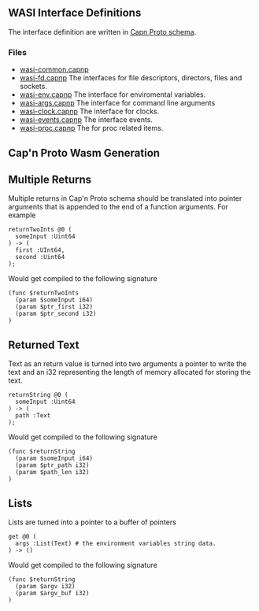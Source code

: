 ## WASI Interface Definitions

The interface definition are written in [Capn Proto schema](https://capnproto.org/language.html).

### Files
- [wasi-common.capnp](./wasi-common.capnproto)
- [wasi-fd.capnp](./wasi-fd.capnp) The interfaces for file descriptors, directors, files and sockets.
- [wasi-env.capnp](./wasi-env.capnp) The interface for enviromental variables.
- [wasi-args.capnp](./wasi-args.capnp) The interface for command line arguments
- [wasi-clock.capnp](./wasi-clock.capnp) The interface for clocks.
- [wasi-events.capnp](./wasi-events.capnp) The interface events.
- [wasi-proc.capnp](./wasi-proc.capnp) The for proc related items.


## Cap'n Proto Wasm Generation

## Multiple Returns
Multiple returns in Cap'n Proto schema should be translated into pointer arguments that is appended to the end of a function arguments. For example 

```
returnTwoInts @0 (
  someInput :Uint64
) -> (
  first :UInt64,
  second :Uint64
);

```

Would get compiled to the following signature

```
(func $returnTwoInts 
  (param $someInput i64)
  (param $ptr_first i32)
  (param $ptr_second i32)
)
```

## Returned Text
Text as an return value is turned into two arguments a pointer to write the text and an i32 representing the length of memory allocated for storing the text.

```
returnString @0 (
  someInput :Uint64
) -> (
  path :Text
);

```

Would get compiled to the following signature

```
(func $returnString 
  (param $someInput i64)
  (param $ptr_path i32)
  (param $path_len i32)
)
```

## Lists
Lists are turned into a pointer to a buffer of pointers

```
get @0 (
  args :List(Text) # the environment variables string data.
) -> ()
```

Would get compiled to the following signature

```
(func $returnString 
  (param $argv i32)
  (param $argv_buf i32)
)
```
